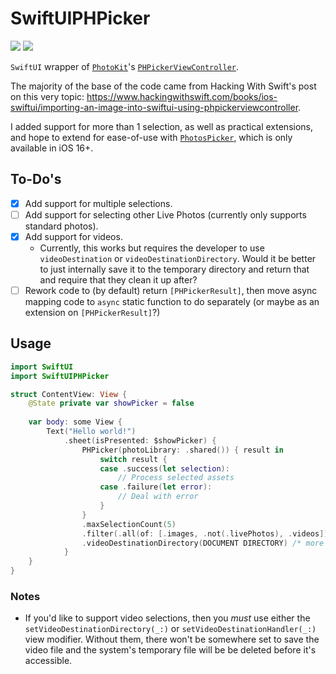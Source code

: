 # SwiftUIPHPicker

[![](https://img.shields.io/endpoint?url=https%3A%2F%2Fswiftpackageindex.com%2Fapi%2Fpackages%2Fedonv%2FSwiftUIPHPicker%2Fbadge%3Ftype%3Dswift-versions)](https://swiftpackageindex.com/edonv/SwiftUIPHPicker)
[![](https://img.shields.io/endpoint?url=https%3A%2F%2Fswiftpackageindex.com%2Fapi%2Fpackages%2Fedonv%2FSwiftUIPHPicker%2Fbadge%3Ftype%3Dplatforms)](https://swiftpackageindex.com/edonv/SwiftUIPHPicker)

`SwiftUI` wrapper of [`PhotoKit`](https://developer.apple.com/documentation/photokit)'s [`PHPickerViewController`](https://developer.apple.com/documentation/photokit/phpickerviewcontroller).  

The majority of the base of the code came from Hacking With Swift's post on this very topic: <https://www.hackingwithswift.com/books/ios-swiftui/importing-an-image-into-swiftui-using-phpickerviewcontroller>.

I added support for more than 1 selection, as well as practical extensions, and hope to extend for ease-of-use with [`PhotosPicker`](https://developer.apple.com/documentation/photokit/photospicker), which is only available in iOS 16+.

## To-Do's
- [x] Add support for multiple selections.
- [ ] Add support for selecting other Live Photos (currently only supports standard photos).
- [x] Add support for videos.
  - Currently, this works but requires the developer to use `videoDestination` or `videoDestinationDirectory`. Would it be better to just internally save it to the temporary directory and return that and require that they clean it up after?
- [ ] Rework code to (by default) return `[PHPickerResult]`, then move async mapping code to `async` static function to do separately (or maybe as an extension on `[PHPickerResult]`?)

## Usage

```swift
import SwiftUI
import SwiftUIPHPicker

struct ContentView: View {
    @State private var showPicker = false
    
    var body: some View {
        Text("Hello world!")
            .sheet(isPresented: $showPicker) {
                PHPicker(photoLibrary: .shared()) { result in
                    switch result {
                    case .success(let selection):
                        // Process selected assets
                    case .failure(let error):
                        // Deal with error
                    }
                }
                .maxSelectionCount(5)
                .filter(.all(of: [.images, .not(.livePhotos), .videos]))
                .videoDestinationDirectory(DOCUMENT DIRECTORY) /* more code needed for this */
            }
    }
}
```

### Notes

- If you'd like to support video selections, then you *must* use either the `setVideoDestinationDirectory(_:)` or `setVideoDestinationHandler(_:)` view modifier. Without them, there won't be somewhere set to save the video file and the system's temporary file will be be deleted before it's accessible.

